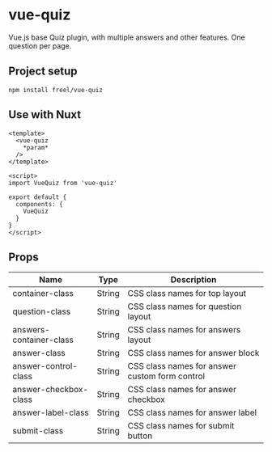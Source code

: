 # vue-quiz

Vue.js base Quiz plugin, with multiple answers and other features.
One question per page.

## Project setup
```
npm install freel/vue-quiz
```

## Use with Nuxt
```
<template>
  <vue-quiz
    *param*
  />
</template>

<script>
import VueQuiz from 'vue-quiz'

export default {
  components: {
    VueQuiz
  }
}
</script>
```

## Props
|Name            | Type | Description
| --- | --- | --- |
|container-class | String | CSS class names for top layout
|question-class  | String | CSS class names for question layout
|answers-container-class | String | CSS class names for answers layout
|answer-class | String | CSS class names for answer block
|answer-control-class | String | CSS class names for answer custom form control
|answer-checkbox-class | String | CSS class names for answer checkbox
|answer-label-class | String | CSS class names for answer label
|submit-class | String | CSS class names for submit button
